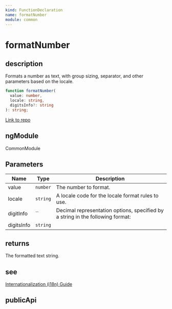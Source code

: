 ```yaml
---
kind: FunctionDeclaration
name: formatNumber
module: common
---
```


# formatNumber

## description

Formats a number as text, with group sizing, separator, and other
parameters based on the locale.

```ts
function formatNumber(
  value: number,
  locale: string,
  digitsInfo?: string
): string;
```

[Link to repo](https://github.com/timdeschryver/angular/blob/master/packages/common/src/i18n/format_number.ts#L217-L222)

## ngModule

CommonModule

## Parameters

| Name       | Type     | Description                                                                    |
| ---------- | -------- | ------------------------------------------------------------------------------ |
| value      | `number` | The number to format.                                                          |
| locale     | `string` | A locale code for the locale format rules to use.                              |
| digitInfo  | ``       | Decimal representation options, specified by a string in the following format: |
| digitsInfo | `string` |                                                                                |

## returns

The formatted text string.

## see

[Internationalization (i18n) Guide](https://angular.io/guide/i18n)

## publicApi
